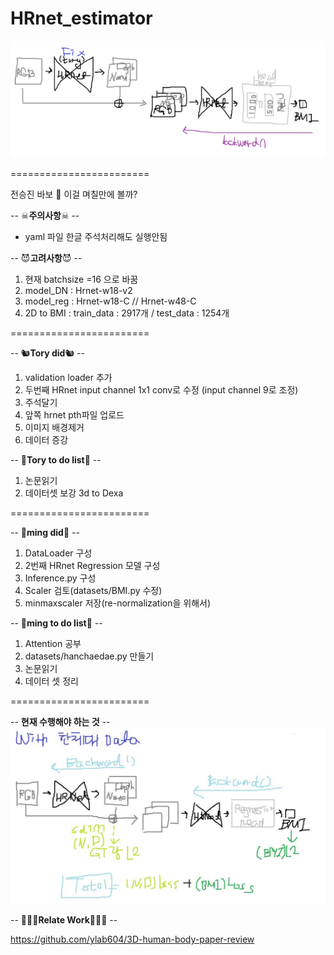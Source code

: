 # HRnet_estimator

<img src="https://github.com/ylab604/HRnet_BMI_estimator/blob/main/ming_0411_did.PNG">

========================

전승진 바보 🤪 이걸 며칠만에 볼까?

-- ☠**주의사항**☠ --
* yaml 파일 한글 주석처리해도 실행안됨


-- 😈**고려사항**😈 --
1. 현재 batchsize =16 으로 바꿈
2. model_DN : Hrnet-w18-v2 
3. model_reg : Hrnet-w18-C // Hrnet-w48-C
4. 2D to BMI : train_data : 2917개 / test_data : 1254개

========================

-- 🐿**Tory did**🐿 --
1. validation loader 추가
2. 두번째 HRnet input channel 1x1 conv로 수정 (input channel 9로 조정)
3. 주석달기
4. 앞쪽 hrnet pth파일 업로드 
5. 이미지 배경제거
6. 데이터 증강

-- 🐹**Tory to do list**🐹 --
1. 논문읽기 
2. 데이터셋 보강 3d to Dexa

========================

-- 🤩**ming did**🤩 --
1. DataLoader 구성
2. 2번째 HRnet Regression 모델 구성
3. Inference.py 구성
4. Scaler 검토(datasets/BMI.py 수정)
5. minmaxscaler 저장(re-normalization을 위해서)


-- 🥰**ming to do list**🥰 --
1. Attention 공부
2. datasets/hanchaedae.py 만들기
3. 논문읽기
4. 데이터 셋 정리

========================

-- **현재 수행해야 하는 것** --
<img src="https://github.com/ylab604/HRnet_BMI_estimator/blob/main/image/0413_hanchaedae_todo_framework.jpg">

-- 👨‍👧‍👧**Relate Work**👩‍👧‍👦 --

https://github.com/ylab604/3D-human-body-paper-review
